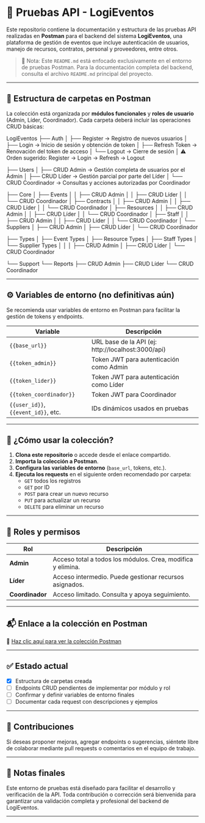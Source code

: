 # 🧪 Pruebas API - LogiEventos

Este repositorio contiene la documentación y estructura de las pruebas API realizadas en **Postman** para el backend del sistema **LogiEventos**, una plataforma de gestión de eventos que incluye autenticación de usuarios, manejo de recursos, contratos, personal y proveedores, entre otros.

> 📌 Nota: Este `README.md` está enfocado exclusivamente en el entorno de pruebas Postman. Para la documentación completa del backend, consulta el archivo `README.md` principal del proyecto.

---

## 📂 Estructura de carpetas en Postman

La colección está organizada por **módulos funcionales** y **roles de usuario** (Admin, Líder, Coordinador). Cada carpeta deberá incluir las operaciones CRUD básicas:

LogiEventos
├── Auth
│ ├── Register → Registro de nuevos usuarios
│ ├── Login → Inicio de sesión y obtención de token
│ ├── Refresh Token → Renovación del token de acceso
│ └── Logout → Cierre de sesión
│ ⚠️ Orden sugerido: Register → Login → Refresh → Logout

├── Users
│ ├── CRUD Admin → Gestión completa de usuarios por el Admin
│ ├── CRUD Líder → Gestión parcial por parte del Líder
│ └── CRUD Coordinador → Consultas y acciones autorizadas por Coordinador

├── Core
│ ├── Events
│ │ ├── CRUD Admin
│ │ ├── CRUD Líder
│ │ └── CRUD Coordinador
│ ├── Contracts
│ │ ├── CRUD Admin
│ │ ├── CRUD Líder
│ │ └── CRUD Coordinador
│ ├── Resources
│ │ ├── CRUD Admin
│ │ ├── CRUD Líder
│ │ └── CRUD Coordinador
│ ├── Staff
│ │ ├── CRUD Admin
│ │ ├── CRUD Líder
│ │ └── CRUD Coordinador
│ └── Suppliers
│ ├── CRUD Admin
│ ├── CRUD Líder
│ └── CRUD Coordinador

├── Types
│ ├── Event Types
│ ├── Resource Types
│ ├── Staff Types
│ └── Supplier Types
│ │
│ ├── CRUD Admin
│ ├── CRUD Líder
│ └── CRUD Coordinador

└── Support
└── Reports
├── CRUD Admin
├── CRUD Líder
└── CRUD Coordinador


---

## ⚙️ Variables de entorno (no definitivas aún)

Se recomienda usar variables de entorno en Postman para facilitar la gestión de tokens y endpoints.

| Variable             | Descripción                                 |
|----------------------|---------------------------------------------|
| `{{base_url}}`       | URL base de la API (ej: http://localhost:3000/api) |
| `{{token_admin}}`    | Token JWT para autenticación como Admin     |
| `{{token_lider}}`    | Token JWT para autenticación como Líder     |
| `{{token_coordinador}}` | Token JWT para Coordinador              |
| `{{user_id}}`, `{{event_id}}`, etc. | IDs dinámicos usados en pruebas |

---

## 🚀 ¿Cómo usar la colección?

1. **Clona este repositorio** o accede desde el enlace compartido.
2. **Importa la colección a Postman**.
3. **Configura las variables de entorno** (`base_url`, tokens, etc.).
4. **Ejecuta los requests** en el siguiente orden recomendado por carpeta:
   - `GET` todos los registros
   - `GET` por ID
   - `POST` para crear un nuevo recurso
   - `PUT` para actualizar un recurso
   - `DELETE` para eliminar un recurso

---

## 👥 Roles y permisos

| Rol         | Descripción                                                  |
|-------------|--------------------------------------------------------------|
| **Admin**   | Acceso total a todos los módulos. Crea, modifica y elimina.  |
| **Líder**   | Acceso intermedio. Puede gestionar recursos asignados.       |
| **Coordinador** | Acceso limitado. Consulta y apoya seguimiento.          |

---

## 📬 Enlace a la colección en Postman

🔗 [Haz clic aquí para ver la colección Postman](https://warped-station-929017.postman.co/workspace/Team-Workspace~732cfcbe-bdda-440a-8dfc-2b193e5e495e/collection/35040370-aad36faf-683b-4365-8987-1f1f691ddcf4?action=share&creator=35040370)

---

## ✅ Estado actual

- [x] Estructura de carpetas creada
- [ ] Endpoints CRUD pendientes de implementar por módulo y rol
- [ ] Confirmar y definir variables de entorno finales
- [ ] Documentar cada request con descripciones y ejemplos

---

## 🤝 Contribuciones

Si deseas proponer mejoras, agregar endpoints o sugerencias, siéntete libre de colaborar mediante pull requests o comentarios en el equipo de trabajo.

---

## 📌 Notas finales

Este entorno de pruebas está diseñado para facilitar el desarrollo y verificación de la API. Toda contribución o corrección será bienvenida para garantizar una validación completa y profesional del backend de LogiEventos.

---

